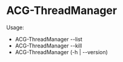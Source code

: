 # ACG-ThreadManager

Usage:
- ACG-ThreadManager <instance> --list
- ACG-ThreadManager <instance> --kill <ID>
- ACG-ThreadManager (-h | --version)
